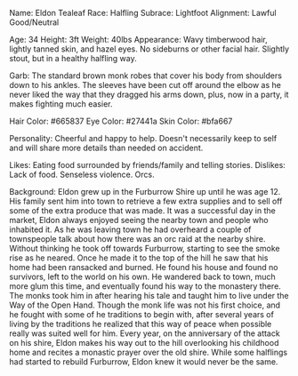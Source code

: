Name: Eldon Tealeaf
Race: Halfling
Subrace: Lightfoot
Alignment: Lawful Good/Neutral

Age: 34
Height: 3ft
Weight: 40lbs
Appearance: Wavy timberwood hair, lightly tanned skin, and hazel eyes. No sideburns or other facial hair. Slightly stout, but in a healthy halfling way.

Garb: The standard brown monk robes that cover his body from shoulders down to his ankles. The sleeves have been cut off around the elbow as he never liked the way that they dragged his arms down, plus, now in a party, it makes fighting much easier. 

Hair Color: #665837
Eye Color: #27441a
Skin Color: #bfa667

Personality: Cheerful and happy to help. Doesn't necessarily keep to self and will share more details than needed on accident. 

Likes: Eating food surrounded by friends/family and telling stories.
Dislikes: Lack of food. Senseless violence. Orcs.

Background: Eldon grew up in the Furburrow Shire up until he was age 12. His family sent him into town to retrieve a few extra supplies and to sell off some of the extra produce that was made. It was a successful day in the market, Eldon always enjoyed seeing the nearby town and people who inhabited it. As he was leaving town he had overheard a couple of townspeople talk about how there was an orc raid at the nearby shire. Without thinking he took off towards Furburrow, starting to see the smoke rise as he neared. Once he made it to the top of the hill he saw that his home had been ransacked and burned. He found his house and found no survivors, left to the world on his own. He wandered back to town, much more glum this time, and eventually found his way to the monastery there. The monks took him in after hearing his tale and taught him to live under the Way of the Open Hand. Though the monk life was not his first choice, and he fought with some of he traditions to begin with, after several years of living by the traditions he realized that this way of peace when possible really was suited well for him. Every year, on the anniversary of the attack on his shire, Eldon makes his way out to the hill overlooking his childhood home and recites a monastic prayer over the old shire. While some halflings had started to rebuild Furburrow, Eldon knew it would never be the same.